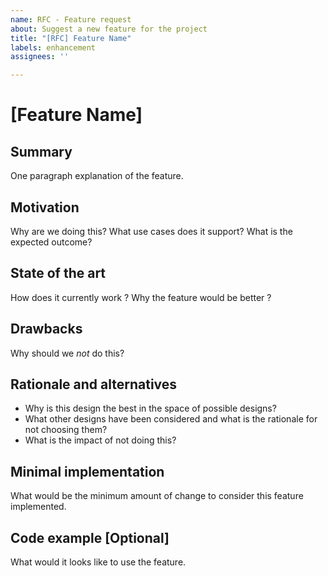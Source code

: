 ```yaml
---
name: RFC - Feature request
about: Suggest a new feature for the project
title: "[RFC] Feature Name"
labels: enhancement
assignees: ''

---
```


# [Feature Name]

## Summary
[summary]: #summary

One paragraph explanation of the feature.

## Motivation
[motivation]: #motivation

Why are we doing this? What use cases does it support? What is the expected outcome?

## State of the art
[state-of-the-art]: #state-of-the-art

How does it currently work ? Why the feature would be better ?

## Drawbacks
[drawbacks]: #drawbacks

Why should we *not* do this?

## Rationale and alternatives
[rationale-and-alternatives]: #rationale-and-alternatives

- Why is this design the best in the space of possible designs?
- What other designs have been considered and what is the rationale for not choosing them?
- What is the impact of not doing this?

## Minimal implementation
[minimal-implementation]: #minimal-implementation

What would be the minimum amount of change to consider this feature implemented.

## Code example [Optional]
[code-example]: #code-example

What would it looks like to use the feature.
